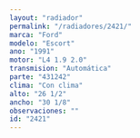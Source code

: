 ```yaml
---
layout: "radiador"
permalink: "/radiadores/2421/"
marca: "Ford"
modelo: "Escort"
ano: "1991"
motor: "L4 1.9 2.0"
transmision: "Automática"
parte: "431242"
clima: "Con clima"
alto: "26 1/2"
ancho: "30 1/8"
observaciones: ""
id: "2421"
---
```


